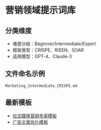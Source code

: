 # 营销领域提示词库

## 分类维度
- 难度分级：Beginner/Intermediate/Expert
- 框架类型：CRISPE、RISEN、SOAR
- 适用模型：GPT-4、Claude-3

## 文件命名示例
`Marketing_Intermediate_CRISPE.md`

## 最新模板
- [社交媒体营销专家模板](Marketing_Expert_SOAR.md)
- [广告文案优化模板](Marketing_Beginner_CRISPE.md)
